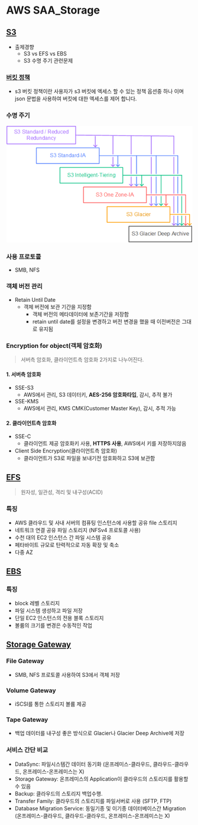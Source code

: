 # AWS SAA_Storage

## [S3](https://aws.amazon.com/ko/s3/)

- 출제경향
  - S3 vs EFS vs EBS 
  - S3 수명 주기 관련문제

### [버킷 정책](https://www.onlab.kr/2018/03/21/aws-s3-버킷-정책-예제/)

- s3 버킷 정책이란 사용자가 s3 버킷에 엑세스 할 수 있는 정책 옵션중 하나 이며 json 문법을 사용하여 버킷에 대한 엑세스를 제어 합니다.

### 수명 주기

![S3_class](img/AWS-SAA_Storage_01_S3.png)

### 사용 프로토콜
- SMB, NFS

### 객체 버전 관리

- Retain Until Date
  - 객체 버전에 보관 기간을 지정함
    - 객체 버전의 메타데이터에 보존기간을 저장함
    - retain until date를 설정을 변경하고 버전 변경을 했을 때 이전버전은 그대로 유지됨

### Encryption for object(객체 암호화)
> 서버측 암호화, 클라이언트측 암호화 2가지로 나누어진다.

#### 1. 서버측 암호화

- SSE-S3
  - AWS에서 관리, S3 데이터키, **AES-256 암호화타입**, 감시, 추적 불가
- SSE-KMS
  - AWS에서 관리, KMS CMK(Customer Master Key), 감시, 추적 가능

#### 2. 클라이언트측 암호화

- SSE-C
  - 클라이언트 제공 암호화키 사용, **HTTPS 사용**, AWS에서 키를 저장하지않음
- Client Side Encryption(클라이언트측 암호화)
  - 클라이언트가 S3로 파일을 보내기전 암호화하고 S3에 보관함

## [EFS](https://aws.amazon.com/ko/efs/)
 > 원자성, 일관성, 격리 및 내구성(ACID)

### 특징

- AWS 클라우드 및 사내 서버의 컴퓨팅 인스턴스에 사용할 공유 file 스토리지
- 네트워크 연결 공유 파일 스토리지 (NFSv4 프로토콜 사용)
- 수천 대의 EC2 인스턴스 간 파일 시스템 공유
- 페타바이트 규모로 탄력적으로 자동 확장 및 축소
- 다중 AZ

## [EBS](https://aws.amazon.com/ko/ebs/)
 
### 특징

- block 레벨 스토리지
- 파일 시스템 생성하고 파일 저장
- 단일 EC2 인스턴스의 전용 블록 스토리지
- 볼륨의 크기를 변경은 수동적인 작업


## [Storage Gateway](https://aws.amazon.com/storagegateway/)

### File Gateway

- SMB, NFS 프로토콜 사용하여 S3에서 객체 저장

### Volume Gateway

- iSCSI를 통한 스토리지 볼륨 제공

### Tape Gateway

- 백업 데이터를 내구성 좋은 방식으로 Glacier나 Glacier Deep Archive에 저장

### 서비스 간단 비교

- DataSync: 파일시스템간 데이터 동기화 (온프레미스-클라우드, 클라우드-클라우드, 온프레미스-온프레미스는 X)
- Storage Gateway: 온프레미스의 Application이 클라우드의 스토리지를 활용할수 있음
- Backup: 클라우드의 스토리지 백업수행.
- Transfer Family: 클라우드의 스토리지를 파일서버로 사용 (SFTP, FTP)
- Database Migration Service: 동일기종 및 이기종 데이터베이스간 Migration (온프레미스-클라우드, 클라우드-클라우드, 온프레미스-온프레미스는 X)